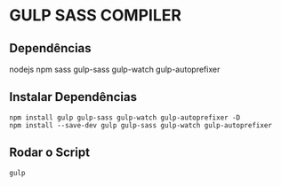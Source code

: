# GULP SASS COMPILER

## Dependências
nodejs
npm
sass
gulp-sass
gulp-watch
gulp-autoprefixer

## Instalar Dependências
    npm install gulp gulp-sass gulp-watch gulp-autoprefixer -D
    npm install --save-dev gulp gulp-sass gulp-watch gulp-autoprefixer

## Rodar o Script
    gulp